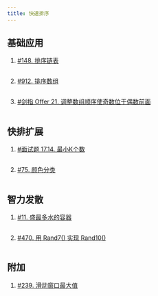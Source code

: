 ```yaml
---
title: 快速排序
---
```


## 基础应用

1. [#148. 排序链表](https://leetcode-cn.com/problems/sort-list/)

```js
```

2. [#912. 排序数组](https://leetcode-cn.com/problems/sort-an-array/)

```js
```

3. [#剑指 Offer 21. 调整数组顺序使奇数位于偶数前面](https://leetcode-cn.com/problems/diao-zheng-shu-zu-shun-xu-shi-qi-shu-wei-yu-ou-shu-qian-mian-lcof/)

```js
```


## 快排扩展

1. [#面试题 17.14. 最小K个数](https://leetcode-cn.com/problems/smallest-k-lcci/)

```js
```

2. [#75. 颜色分类](https://leetcode-cn.com/problems/sort-colors/)

```js
```


## 智力发散

1. [#11. 盛最多水的容器](https://leetcode-cn.com/problems/container-with-most-water/)

```js
```

2. [#470. 用 Rand7() 实现 Rand10()](https://leetcode-cn.com/problems/implement-rand10-using-rand7/)

```js
```


## 附加

1. [#239. 滑动窗口最大值](https://leetcode-cn.com/problems/sliding-window-maximum/)

```js
```